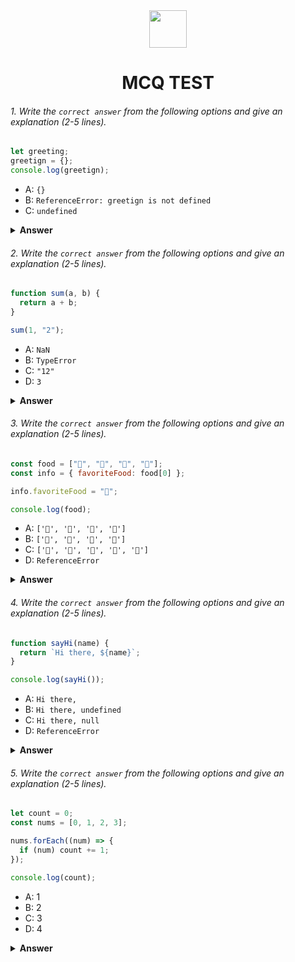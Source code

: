 <div align="center">
  <img height="60" src="https://edurev.gumlet.io/AllImages/original/ApplicationImages/CourseImages/944e5d47-8c55-4a89-91e5-22ab5f2798fc_CI.png">
  <h1>MCQ TEST</h1>
</div>

###### 1. Write the `correct answer` from the following options and give an explanation (2-5 lines).

```javascript
let greeting;
greetign = {};
console.log(greetign);
```

- A: `{}`
- B: `ReferenceError: greetign is not defined`
- C: `undefined`

<details><summary><b>Answer</b></summary>
<p>

#### Answer: B

<i>Explanation: There is a typo in the code. Instead of `let greeting;`, it is written as `let greetign;`, which results in a ReferenceError because` greetign` is not defined.</i>

</p>
</details>

###### 2. Write the `correct answer` from the following options and give an explanation (2-5 lines).

```javascript
function sum(a, b) {
  return a + b;
}

sum(1, "2");
```

- A: `NaN`
- B: `TypeError`
- C: `"12"`
- D: `3`

<details><summary><b>Answer</b></summary>
<p>

#### Answer: D

<i>Explanation: JavaScript is a dynamically typed language, so it performs type coercion when using the + operator. In this case, it converts the number 1 to a string and then concatenates it with the string "2", resulting in the string "12". When you return this string, it is not converted back to a number, so the output is "12".</i>

</p>
</details>

###### 3. Write the `correct answer` from the following options and give an explanation (2-5 lines).

```javascript
const food = ["🍕", "🍫", "🥑", "🍔"];
const info = { favoriteFood: food[0] };

info.favoriteFood = "🍝";

console.log(food);
```

- A: `['🍕', '🍫', '🥑', '🍔']`
- B: `['🍝', '🍫', '🥑', '🍔']`
- C: `['🍝', '🍕', '🍫', '🥑', '🍔']`
- D: `ReferenceError`

<details><summary><b>Answer</b></summary>
<p>

#### Answer: A

<i>Explanation: The code first initializes an array food with four emoji elements. Then, it creates an object info with a property favoriteFood that references the first element of the food array ("🍕"). Later, it changes the value of info.favoriteFood to "🍝", but this change does not affect the original food array. Therefore, food remains unchanged, and the output is ['🍕', '🍫', '🥑', '🍔'].</i>

</p>
</details>

###### 4. Write the `correct answer` from the following options and give an explanation (2-5 lines).

```javascript
function sayHi(name) {
  return `Hi there, ${name}`;
}

console.log(sayHi());
```

- A: `Hi there,`
- B: `Hi there, undefined`
- C: `Hi there, null`
- D: `ReferenceError`

<details><summary><b>Answer</b></summary>
<p>

#### Answer: B

<i>Explanation: The sayHi function expects a parameter name, but when it's called with no arguments (sayHi()), name is undefined. Therefore, the function returns "Hi there, undefined".</i>

</p>
</details>

###### 5. Write the `correct answer` from the following options and give an explanation (2-5 lines).

```javascript
let count = 0;
const nums = [0, 1, 2, 3];

nums.forEach((num) => {
  if (num) count += 1;
});

console.log(count);
```

- A: 1
- B: 2
- C: 3
- D: 4

<details><summary><b>Answer</b></summary>
<p>

#### Answer: A

<i>Explanation: The forEach method iterates over the nums array and executes the provided function for each element. In JavaScript, the number 0 is considered a "falsy" value, so the condition if (num) will evaluate to false for 0. Therefore, only the non-zero elements (1, 2, and 3) will cause count to increment, resulting in a final value of 1.</i>

</p>
</details>
